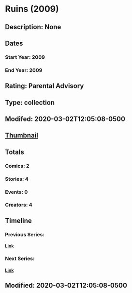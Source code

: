 # Ruins (2009)
## Description: None
## Dates
### Start Year: 2009
### End Year: 2009
## Rating: Parental Advisory
## Type: collection
## Modifed: 2020-03-02T12:05:08-0500
## [Thumbnail](http://i.annihil.us/u/prod/marvel/i/mg/6/b0/5bef2846214f7.jpg)
## Totals
### Comics: 2
### Stories: 4
### Events: 0
### Creators: 4
## Timeline
### Previous Series: 
#### [Link]()
### Next Series: 
#### [Link]()
## Modified: 2020-03-02T12:05:08-0500